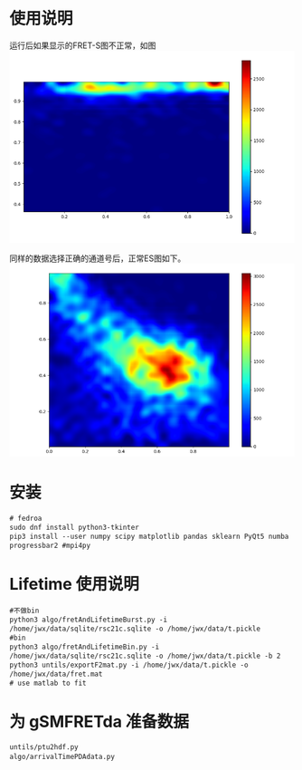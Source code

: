 # 使用说明

运行后如果显示的FRET-S图不正常，如图
![通道选择错误](algo/ch_err_es.png)

同样的数据选择正确的通道号后，正常ES图如下。
![正常ES图](algo/minusBG.png)

# 安装

    # fedroa
    sudo dnf install python3-tkinter
    pip3 install --user numpy scipy matplotlib pandas sklearn PyQt5 numba progressbar2 #mpi4py 

# Lifetime 使用说明

    #不做bin
    python3 algo/fretAndLifetimeBurst.py -i /home/jwx/data/sqlite/rsc21c.sqlite -o /home/jwx/data/t.pickle
    #bin
    python3 algo/fretAndLifetimeBin.py -i /home/jwx/data/sqlite/rsc21c.sqlite -o /home/jwx/data/t.pickle -b 2
    python3 untils/exportF2mat.py -i /home/jwx/data/t.pickle -o /home/jwx/data/fret.mat
    # use matlab to fit

#  为 gSMFRETda 准备数据

```bash
untils/ptu2hdf.py
algo/arrivalTimePDAdata.py
```